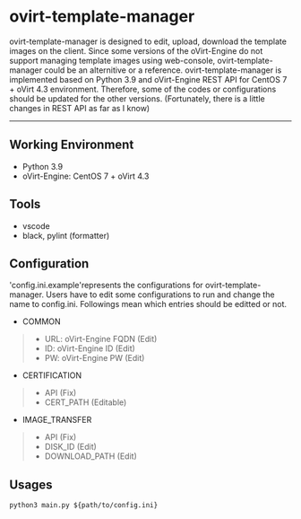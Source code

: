 # ovirt-template-manager
ovirt-template-manager is designed to edit, upload, download the template images on the client.
Since some versions of the oVirt-Engine do not support managing template images using web-console, ovirt-template-manager could be an alternitive or a reference.
ovirt-template-manager is implemented based on Python 3.9 and oVirt-Engine REST API for CentOS 7 + oVirt 4.3 environment.
Therefore, some of the codes or configurations should be updated for the other versions.
(Fortunately, there is a little changes in REST API as far as I know)

-----

## Working Environment
* Python 3.9
* oVirt-Engine: CentOS 7 + oVirt 4.3

## Tools
* vscode
* black, pylint (formatter)

## Configuration
'config.ini.example'represents the configurations for ovirt-template-manager.
Users have to edit some configurations to run and change the name to config.ini.
Followings mean which entries should be editted or not.

* COMMON
>* URL: oVirt-Engine FQDN   (Edit)
>* ID: oVirt-Engine ID      (Edit)
>* PW: oVirt-Engine PW      (Edit)

* CERTIFICATION
>* API                      (Fix)
>* CERT_PATH                (Editable)

* IMAGE_TRANSFER
>* API                      (Fix)
>* DISK_ID                  (Edit)
>* DOWNLOAD_PATH            (Edit)


## Usages
```python3 main.py ${path/to/config.ini}```
